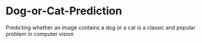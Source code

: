 # Dog-or-Cat-Prediction
Predicting whether an image contains a dog or a cat is a classic and popular problem in computer vision
